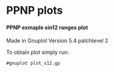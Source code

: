 # PPNP plots
#### PPNP exmaple sin12 ranges plot 

Made in Gnuplot Version 5.4 patchlevel 2

To obtain plot simply run:

```#gnuplot plot_s12.gp```

